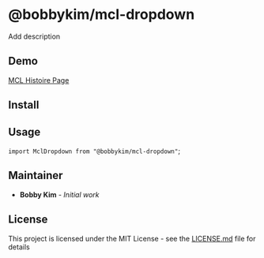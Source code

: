 # @bobbykim/mcl-dropdown

Add description

## Demo

[MCL Histoire Page](https://manguito-component-library.vercel.app/story/{%story-link%})

## Install

## Usage

`import MclDropdown from "@bobbykim/mcl-dropdown"`;

## Maintainer

- **Bobby Kim** - _Initial work_

## License

This project is licensed under the MIT License - see the [LICENSE.md](./LICENSE.md) file for details
